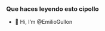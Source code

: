 
### Que haces leyendo esto cipollo
- 👋 Hi, I’m @EmilioGullon


<!---
EmilioGullon/EmilioGullon is a ✨ special ✨ repository because its `README.md` (this file) appears on your GitHub profile.
You can click the Preview link to take a look at your changes.
--->
